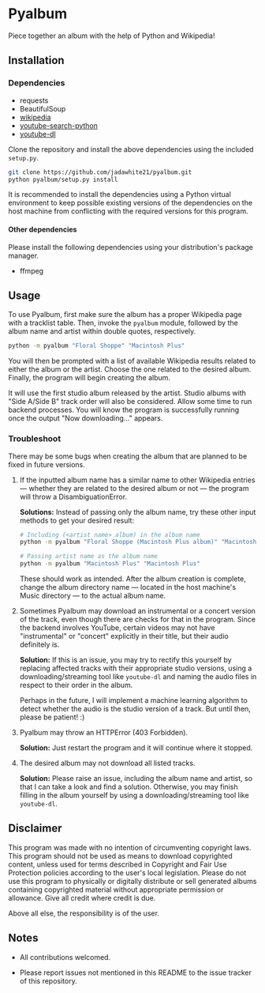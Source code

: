 # Pyalbum

Piece together an album with the help of Python and Wikipedia!

## Installation

### Dependencies

* requests
* BeautifulSoup
* [wikipedia](https://github.com/goldsmith/Wikipedia)
* [youtube-search-python](https://github.com/alexmercerind/youtube-search-python)
* [youtube-dl](https://github.com/ytdl-org/youtube-dl)

Clone the repository and install the above dependencies using the included
`setup.py`.

```bash
git clone https://github.com/jadawhite21/pyalbum.git
python pyalbum/setup.py install
```

It is recommended to install the dependencies using a Python virtual
environment to keep possible existing versions of the dependencies on the host
machine from conflicting with the required versions for this program.

#### Other dependencies

Please install the following dependencies using your distribution's package
manager.

* ffmpeg

## Usage

To use Pyalbum, first make sure the album has a proper Wikipedia page
with a tracklist table. Then, invoke the `pyalbum` module, followed by the album
name and artist within double quotes, respectively.

```bash
python -m pyalbum "Floral Shoppe" "Macintosh Plus"
```
You will then be prompted with a list of available Wikipedia results related to
either the album or the artist. Choose the one related to the desired album.
Finally, the program will begin creating the album.

It will use the first studio album released by the artist. Studio albums with
"Side A/Side B" track order will also be considered. Allow some time to run
backend processes. You will know the program is successfully running once the
output "Now downloading..." appears.

### Troubleshoot

There may be some bugs when creating the album that are planned to be fixed in
future versions.

1. If the inputted album name has a similar name to other Wikipedia entries
&mdash; whether they are related to the desired album or not &mdash; the program
will throw a DisambiguationError.

    **Solutions:** Instead of passing only the album name, try these other input
    methods to get your desired result:

    ```bash
    # Including (<artist name> album) in the album name
    python -m pyalbum "Floral Shoppe (Macintosh Plus album)" "Macintosh Plus"
    ```

    ```bash
    # Passing artist name as the album name
    python -m pyalbum "Macintosh Plus" "Macintosh Plus"
    ```

    These should work as intended. After the album creation is complete, change
    the album directory name &mdash; located in the host machine's Music directory
    &mdash; to the actual album name.

2. Sometimes Pyalbum may download an instrumental or a concert version of the
track, even though there are checks for that in the program. Since the backend
involves YouTube, certain videos may not have "instrumental" or "concert"
explicitly in their title, but their audio definitely is.

    **Solution:** If this is an issue, you may try to rectify this yourself by
    replacing affected tracks with their appropriate studio versions, using a
    downloading/streaming tool like `youtube-dl` and naming the audio files in
    respect to their order in the album.

    Perhaps in the future, I will implement a machine learning algorithm to
    detect whether the audio is the studio version of a track. But until then,
    please be patient! :)

3. Pyalbum may throw an HTTPError (403 Forbidden).

    **Solution:** Just restart the program and it will continue where it stopped.

4. The desired album may not download all listed tracks.

    **Solution:** Please raise an issue, including the album name and artist, so
    that I can take a look and find a solution. Otherwise, you may finish filling
    in the album yourself by using a downloading/streaming tool like `youtube-dl`.

## Disclaimer

This program was made with no intention of circumventing copyright laws. This
program should not be used as means to download copyrighted content, unless used
for terms described in Copyright and Fair Use Protection policies according to
the user's local legislation. Please do not use this program to physically or
digitally distribute or sell generated albums containing copyrighted material
without appropriate permission or allowance. Give all credit where credit is due.

Above all else, the responsibility is of the user.

## Notes

* All contributions welcomed.

* Please report issues not mentioned in this README to the issue tracker of this
 repository.
